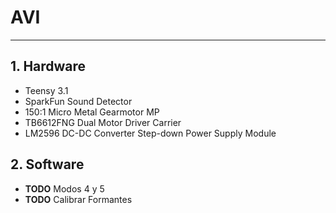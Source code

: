# **AVI**
___
## 1. **Hardware**
- Teensy 3.1
- SparkFun Sound Detector
- 150:1 Micro Metal Gearmotor MP
- TB6612FNG Dual Motor Driver Carrier
- LM2596 DC-DC Converter Step-down Power Supply Module
## 2. **Software**
- **TODO** Modos 4 y 5
- **TODO** Calibrar Formantes
